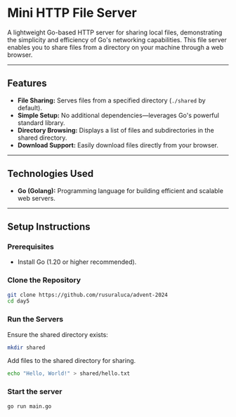 # **Mini HTTP File Server**

A lightweight Go-based HTTP server for sharing local files, demonstrating the simplicity and efficiency of Go's networking capabilities. This file server enables you to share files from a directory on your machine through a web browser.

---

## **Features**
- **File Sharing:** Serves files from a specified directory (`./shared` by default).
- **Simple Setup:** No additional dependencies—leverages Go's powerful standard library.
- **Directory Browsing:** Displays a list of files and subdirectories in the shared directory.
- **Download Support:** Easily download files directly from your browser.

---

## **Technologies Used**
- **Go (Golang):** Programming language for building efficient and scalable web servers.

---

## **Setup Instructions**

### **Prerequisites**
- Install Go (1.20 or higher recommended).

### **Clone the Repository**
```bash
git clone https://github.com/rusuraluca/advent-2024
cd day5
```

### **Run the Servers**
Ensure the shared directory exists:
```bash
mkdir shared
```
Add files to the shared directory for sharing.
```bash
echo "Hello, World!" > shared/hello.txt
```

### **Start the server**

```bash
go run main.go
```